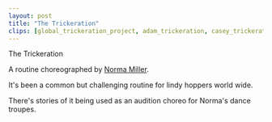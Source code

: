 ```yaml
---
layout: post
title: "The Trickeration"
clips: [global_trickeration_project, adam_trickeration, casey_trickeration, jackson_trickeration_behind, easy_swing_trickeration, swing_maniacs_trickeration]
---
```


The Trickeration

A routine choreographed by [Norma Miller](https://en.wikipedia.org/wiki/Norma_Miller).

It's been a common but challenging routine for lindy hoppers world wide.

There's stories of it being used as an audition choreo for Norma's dance troupes.
